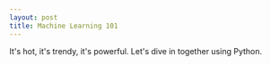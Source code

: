 ```yaml
---
layout: post
title: Machine Learning 101
---
```


It's hot, it's trendy, it's powerful. Let's dive in together using Python. 
